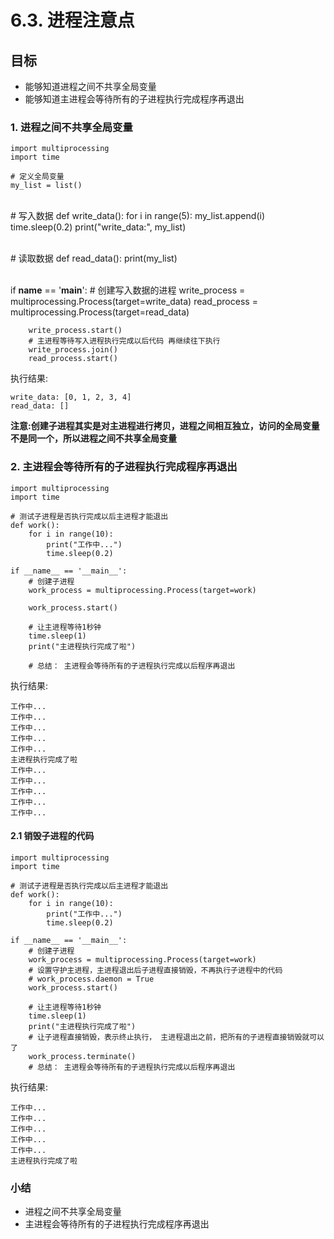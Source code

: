 # 6.3. 进程注意点

目标
--

*   能够知道进程之间不共享全局变量
*   能够知道主进程会等待所有的子进程执行完成程序再退出

### 1\. 进程之间不共享全局变量

    import multiprocessing
    import time
    
    # 定义全局变量
    my_list = list()


​    
    # 写入数据
    def write_data():
        for i in range(5):
            my_list.append(i)
            time.sleep(0.2)
        print("write_data:", my_list)


​    
    # 读取数据
    def read_data():
        print(my_list)


​    
    if __name__ == '__main__':
        # 创建写入数据的进程
        write_process = multiprocessing.Process(target=write_data)
        read_process = multiprocessing.Process(target=read_data)
    
        write_process.start()
        # 主进程等待写入进程执行完成以后代码 再继续往下执行
        write_process.join()
        read_process.start()


执行结果:

    write_data: [0, 1, 2, 3, 4]
    read_data: []


**注意:创建子进程其实是对主进程进行拷贝，进程之间相互独立，访问的全局变量不是同一个，所以进程之间不共享全局变量**

### 2\. 主进程会等待所有的子进程执行完成程序再退出

    import multiprocessing
    import time
    
    # 测试子进程是否执行完成以后主进程才能退出
    def work():
        for i in range(10):
            print("工作中...")
            time.sleep(0.2)
    
    if __name__ == '__main__':
        # 创建子进程
        work_process = multiprocessing.Process(target=work)
    
        work_process.start()
    
        # 让主进程等待1秒钟
        time.sleep(1)
        print("主进程执行完成了啦")
    
        # 总结： 主进程会等待所有的子进程执行完成以后程序再退出


执行结果:

    工作中...
    工作中...
    工作中...
    工作中...
    工作中...
    主进程执行完成了啦
    工作中...
    工作中...
    工作中...
    工作中...
    工作中...


#### 2.1 销毁子进程的代码

    import multiprocessing
    import time
    
    # 测试子进程是否执行完成以后主进程才能退出
    def work():
        for i in range(10):
            print("工作中...")
            time.sleep(0.2)
    
    if __name__ == '__main__':
        # 创建子进程
        work_process = multiprocessing.Process(target=work)
        # 设置守护主进程，主进程退出后子进程直接销毁，不再执行子进程中的代码
        # work_process.daemon = True
        work_process.start()
    
        # 让主进程等待1秒钟
        time.sleep(1)
        print("主进程执行完成了啦")
        # 让子进程直接销毁，表示终止执行， 主进程退出之前，把所有的子进程直接销毁就可以了
        work_process.terminate()
        # 总结： 主进程会等待所有的子进程执行完成以后程序再退出


执行结果:

    工作中...
    工作中...
    工作中...
    工作中...
    工作中...
    主进程执行完成了啦


### 小结

*   进程之间不共享全局变量
*   主进程会等待所有的子进程执行完成程序再退出